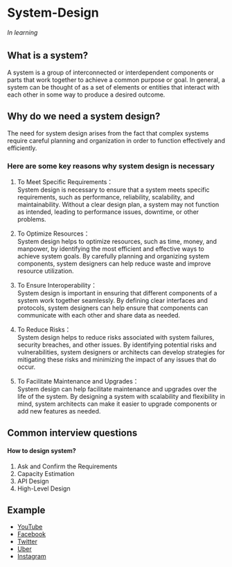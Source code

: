 # System-Design  

###### In learning  

## What is a system?
A system is a group of interconnected or interdependent components or parts that work together to achieve a common purpose or goal. In general, a system can be thought of as a set of elements or entities that interact with each other in some way to produce a desired outcome.

## Why do we need a system design?
The need for system design arises from the fact that complex systems require careful planning and organization in order to function effectively and efficiently.   

### Here are some key reasons why system design is necessary  

1. To Meet Specific Requirements：  
System design is necessary to ensure that a system meets specific requirements, such as performance, reliability, scalability, and maintainability. Without a clear design plan, a system may not function as intended, leading to performance issues, downtime, or other problems. 

2. To Optimize Resources：   
System design helps to optimize resources, such as time, money, and manpower, by identifying the most efficient and effective ways to achieve system goals. By carefully planning and organizing system components, system designers can help reduce waste and improve resource utilization.  
 
3. To Ensure Interoperability：   
System design is important in ensuring that different components of a system work together seamlessly. By defining clear interfaces and protocols, system designers can help ensure that components can communicate with each other and share data as needed.   

4. To Reduce Risks：   
System design helps to reduce risks associated with system failures, security breaches, and other issues. By identifying potential risks and vulnerabilities, system designers or architects can develop strategies for mitigating these risks and minimizing the impact of any issues that do occur.   

5. To Facilitate Maintenance and Upgrades：   
System design can help facilitate maintenance and upgrades over the life of the system. By designing a system with scalability and flexibility in mind, system architects can make it easier to upgrade components or add new features as needed.    

## Common interview questions  
#### How to design system?
1. Ask and Confirm the Requirements
2. Capacity Estimation
3. API Design
4. High-Level Design
   
## Example  
* [YouTube](https://github.com/ericzhou919/System-Design/tree/main/youtube)    
* [Facebook]()    
* [Twitter]()    
* [Uber]()    
* [Instagram]()  

